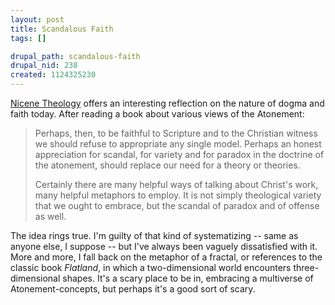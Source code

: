 ```yaml
--- 
layout: post
title: Scandalous Faith
tags: []

drupal_path: scandalous-faith
drupal_nid: 238
created: 1124325230
---
```

<a href="http://nicea.blogspot.com/2005/08/no-theory-of-atonement.html">Nicene Theology</a> offers an interesting reflection on the nature of dogma and faith today. After reading a book about various views of the Atonement:

<blockquote>Perhaps, then, to be faithful to Scripture and to the Christian witness we should refuse to appropriate any single model. Perhaps an honest appreciation for scandal, for variety and for paradox in the doctrine of the atonement, should replace our need for a theory or theories.

Certainly there are many helpful ways of talking about Christ's work, many helpful metaphors to employ. It is not simply theological variety that we ought to embrace, but the scandal of paradox and of offense as well.</blockquote>

The idea rings true. I'm guilty of that kind of systematizing -- same as anyone else, I suppose -- but I've always been vaguely dissatisfied with it. More and more, I fall back on the metaphor of a fractal, or references to the classic book <em>Flatland</em>, in which a two-dimensional world encounters three-dimensional shapes. It's a scary place to be in, embracing a multiverse of Atonement-concepts, but perhaps it's a good sort of scary.

